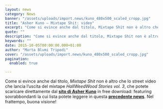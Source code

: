 ```yaml
---
layout: news
category: News
banner: "/assets/uploads/import.news/kuno_480x500_scaled_cropp.jpg"
title: "Asher Kuno – Mixtape Shit: video"
excerpt: "Come si evince anche dal titolo, Mixtape Shit non è altro che lo street video che lancia l’uscita del mixtape HallWeedWood Stories vol. 3, che potete scaricare direttamente dal sito di Asher Kuno in free download: featuring sovrabbondanti la cui lista potete leggere in questa precedente news. Nel frattempo, buona visione!"
quote: ""
description: "Come si evince anche dal titolo, Mixtape Shit non è altro che lo street video che lancia l’uscita del mixtape HallWeedWood Stories vol. 3, che potete scaricare direttamente dal sito di Asher Kuno in free download: featuring sovrabbondanti la cui lista potete leggere in questa precedente news. Nel frattempo, buona visione!"
keywords: ""
date: 2015-10-05T00:00:00.000+01:00
author: "Marta Blumi Tripodi"
cover: "/assets/uploads/import.news/kuno_480x500_scaled_cropp.jpg"
pagination:
  enabled: true

---
```


Come si evince anche dal titolo, _Mixtape Shit_ non è altro che lo street video che lancia l’uscita del mixtape _HallWeedWood Stories vol. 3_, che potete scaricare direttamente dal **[sito di Asher Kuno](http://www.kunetti.it)** in free download: featuring sovrabbondanti la cui lista potete leggere in questa **[precedente news](https://hotmc.com/asher-kuno-bruce-lee-streaming/)**. Nel frattempo, buona visione!